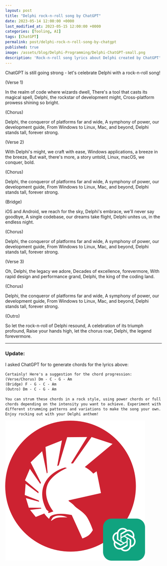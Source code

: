 ```yaml
---
layout: post
title: "Delphi rock-n-roll song by ChatGPT"
date: 2023-05-14 12:00:00 +0000
last_modified_at: 2023-05-15 12:00:00 +0000
categories: [Tooling, AI]
tags: [ChatGPT]
permalink: post/delphi-rock-n-roll-song-by-chatgpt
published: true
image: /assets/blog/Delphi-Programming/Delphi-ChatGPT-small.png
description: 'Rock-n-roll song lyrics about Delphi created by ChatGPT'
---
```

ChatGPT is still going strong - let's celebrate Delphi with a rock-n-roll song!

(Verse 1)

In the realm of code where wizards dwell, There's a tool that casts its magical spell, Delphi, the rockstar of development might, Cross-platform prowess shining so bright.

(Chorus)

Delphi, the conqueror of platforms far and wide, A symphony of power, our development guide, From Windows to Linux, Mac, and beyond, Delphi stands tall, forever strong.

(Verse 2)

With Delphi's might, we craft with ease, Windows applications, a breeze in the breeze, But wait, there's more, a story untold, Linux, macOS, we conquer, bold.

(Chorus)

Delphi, the conqueror of platforms far and wide, A symphony of power, our development guide, From Windows to Linux, Mac, and beyond, Delphi stands tall, forever strong.

(Bridge)

iOS and Android, we reach for the sky, Delphi's embrace, we'll never say goodbye, A single codebase, our dreams take flight, Delphi unites us, in the endless night.

(Chorus)

Delphi, the conqueror of platforms far and wide, A symphony of power, our development guide, From Windows to Linux, Mac, and beyond, Delphi stands tall, forever strong.

(Verse 3)

Oh, Delphi, the legacy we adore, Decades of excellence, forevermore, With rapid design and performance grand, Delphi, the king of the coding land.

(Chorus)

Delphi, the conqueror of platforms far and wide, A symphony of power, our development guide, From Windows to Linux, Mac, and beyond, Delphi stands tall, forever strong.

(Outro)

So let the rock-n-roll of Delphi resound, A celebration of its triumph profound, Raise your hands high, let the chorus roar, Delphi, the legend forevermore.

----

### Update:
I asked ChatGPT for to generate chords for the lyrics above:
````
Certainly! Here's a suggestion for the chord progression:
(Verse/Chorus) Dm - C - G - Am
(Bridge) F - G - C - Am
(Outro) Dm - C - G - Am

You can strum these chords in a rock style, using power chords or full chords depending on the intensity you want to achieve. Experiment with different strumming patterns and variations to make the song your own. Enjoy rocking out with your Delphi anthem!
````

![Delphi Logo combined with ChatGPT logo](/assets/blog/Delphi-Programming/Delphi-ChatGPT.png)